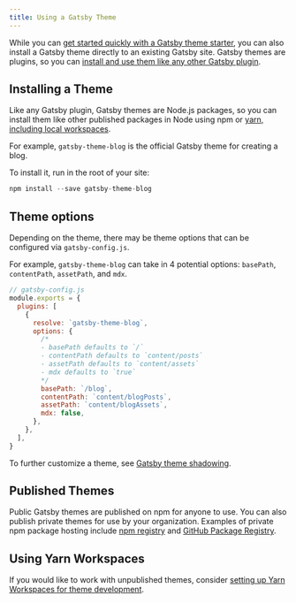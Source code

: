 ```yaml
---
title: Using a Gatsby Theme
---
```


While you can [get started quickly with a Gatsby theme starter](/docs/themes/getting-started/), you can also install a Gatsby theme directly to an existing Gatsby site. Gatsby themes are plugins, so you can [install and use them like any other Gatsby plugin](/docs/using-a-plugin-in-your-site/).

## Installing a Theme

Like any Gatsby plugin, Gatsby themes are Node.js packages, so you can install them like other published packages in Node using npm or [yarn, including local workspaces](#using-yarn-workspaces).

For example, `gatsby-theme-blog` is the official Gatsby theme for creating a blog.

To install it, run in the root of your site:

```js
npm install --save gatsby-theme-blog
```

## Theme options

Depending on the theme, there may be theme options that can be configured via `gatsby-config.js`.

For example, `gatsby-theme-blog` can take in 4 potential options: `basePath`, `contentPath`, `assetPath`, and `mdx`.

```js
// gatsby-config.js
module.exports = {
  plugins: [
    {
      resolve: `gatsby-theme-blog`,
      options: {
        /*
        - basePath defaults to `/`
        - contentPath defaults to `content/posts`
        - assetPath defaults to `content/assets`
        - mdx defaults to `true`
        */
        basePath: `/blog`,
        contentPath: `content/blogPosts`,
        assetPath: `content/blogAssets`,
        mdx: false,
      },
    },
  ],
}
```

To further customize a theme, see [Gatsby theme shadowing](/docs/themes/shadowing/).

## Published Themes

Public Gatsby themes are published on npm for anyone to use. You can also publish private themes for use by your organization. Examples of private npm package hosting include [npm registry](https://docs.npmjs.com/about-private-packages) and [GitHub Package Registry](https://help.github.com/en/github/managing-packages-with-github-package-registry/about-github-package-registry).

## Using Yarn Workspaces

If you would like to work with unpublished themes, consider [setting up Yarn Workspaces for theme development](/blog/2019-05-22-setting-up-yarn-workspaces-for-theme-development/#reach-skip-nav).

